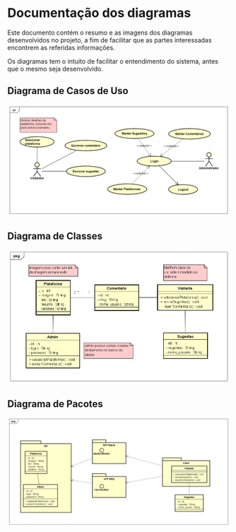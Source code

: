 # Documentação dos diagramas
Este documento contém o resumo e as imagens dos diagramas desenvolvidos no projeto, a fim de facilitar que as partes interessadas encontrem as referidas informações.

Os diagramas tem o intuito de facilitar o entendimento do sistema, antes que o mesmo seja desenvolvido.

## Diagrama de Casos de Uso
![Casos de Uso](/diagramas/imagens/casos_de_uso.png)

## Diagrama de Classes
![Classes](/diagramas/imagens/classes.png)

## Diagrama de Pacotes
![Pacotes](/diagramas/imagens/pacotes.png)
